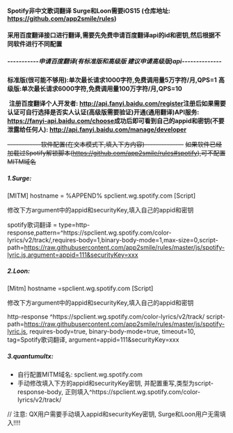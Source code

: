 #### Spotify非中文歌词翻译 Surge和Loon需要iOS15 (仓库地址: https://github.com/app2smile/rules)

#### 采用百度翻译接口进行翻译,需要先免费申请百度翻译api的id和密钥,然后根据不同软件进行不同配置

##### -----------申请百度翻译(有标准版和高级版 建议申请高级版)api--------------

**标准版(很可能不够用):单次最长请求1000字符,免费调用量5万字符/月,QPS=1**
**高级版:单次最长请求6000字符,免费调用量100万字符/月,QPS=10**

​    **注册百度翻译个人开发者: http://api.fanyi.baidu.com/register**
​    **注册后如果需要认证可自行选择是否实人认证(高级版需要验证)**
​    **开通(通用翻译)API服务: https://fanyi-api.baidu.com/choose**
​    **成功后即可看到自己的appid和密钥(不要泄露给任何人): http://api.fanyi.baidu.com/manage/developer**

~~------------软件配置(在文本模式下,填入下方内容)--------------~~
~~如果软件已经加载过Spotify解锁脚本(https://github.com/app2smile/rules#spotify),可不配置MITM域名~~

##### 1.Surge:

[MITM]
hostname = %APPEND% spclient.wg.spotify.com
[Script]

修改下方argument中的appid和securityKey,填入自己的appid和密钥

spotify歌词翻译 = type=http-response,pattern=^https:\/\/spclient\.wg\.spotify\.com\/color-lyrics\/v2\/track\/,requires-body=1,binary-body-mode=1,max-size=0,script-path=https://raw.githubusercontent.com/app2smile/rules/master/js/spotify-lyric.js,argument=appid=111&securityKey=xxx

##### 2.Loon:

[Mitm]
hostname =spclient.wg.spotify.com
[Script]

修改下方argument中的appid和securityKey,填入自己的appid和密钥

http-response ^https:\/\/spclient\.wg\.spotify\.com\/color-lyrics\/v2\/track\/ script-path=https://raw.githubusercontent.com/app2smile/rules/master/js/spotify-lyric.js, requires-body=true, binary-body-mode=true, timeout=10, tag=Spotify歌词翻译, argument=appid=111&securityKey=xxx

##### 3.quantumultx:

   - 自行配置MITM域名: spclient.wg.spotify.com
   - 手动修改填入下方的appid和securityKey密钥, 并配置重写,类型为script-response-body,
     正则填入^https:\/\/spclient\.wg\.spotify\.com\/color-lyrics\/v2\/track\/

// 注意: QX用户需要手动填入appid和securityKey密钥, Surge和Loon用户无需填入!!!!

